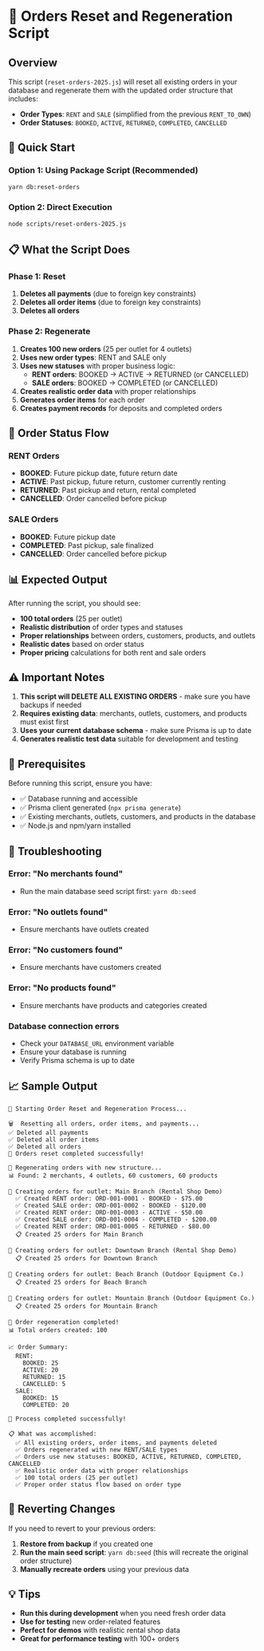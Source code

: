 # 🔄 Orders Reset and Regeneration Script

## Overview

This script (`reset-orders-2025.js`) will reset all existing orders in your database and regenerate them with the updated order structure that includes:

- **Order Types**: `RENT` and `SALE` (simplified from the previous `RENT_TO_OWN`)
- **Order Statuses**: `BOOKED`, `ACTIVE`, `RETURNED`, `COMPLETED`, `CANCELLED`

## 🚀 Quick Start

### Option 1: Using Package Script (Recommended)
```bash
yarn db:reset-orders
```

### Option 2: Direct Execution
```bash
node scripts/reset-orders-2025.js
```

## 📋 What the Script Does

### Phase 1: Reset
1. **Deletes all payments** (due to foreign key constraints)
2. **Deletes all order items** (due to foreign key constraints)  
3. **Deletes all orders**

### Phase 2: Regenerate
1. **Creates 100 new orders** (25 per outlet for 4 outlets)
2. **Uses new order types**: RENT and SALE only
3. **Uses new statuses** with proper business logic:
   - **RENT orders**: BOOKED → ACTIVE → RETURNED (or CANCELLED)
   - **SALE orders**: BOOKED → COMPLETED (or CANCELLED)
4. **Creates realistic order data** with proper relationships
5. **Generates order items** for each order
6. **Creates payment records** for deposits and completed orders

## 🎯 Order Status Flow

### RENT Orders
- **BOOKED**: Future pickup date, future return date
- **ACTIVE**: Past pickup, future return, customer currently renting
- **RETURNED**: Past pickup and return, rental completed
- **CANCELLED**: Order cancelled before pickup

### SALE Orders  
- **BOOKED**: Future pickup date
- **COMPLETED**: Past pickup, sale finalized
- **CANCELLED**: Order cancelled before pickup

## 📊 Expected Output

After running the script, you should see:
- **100 total orders** (25 per outlet)
- **Realistic distribution** of order types and statuses
- **Proper relationships** between orders, customers, products, and outlets
- **Realistic dates** based on order status
- **Proper pricing** calculations for both rent and sale orders

## ⚠️ Important Notes

1. **This script will DELETE ALL EXISTING ORDERS** - make sure you have backups if needed
2. **Requires existing data**: merchants, outlets, customers, and products must exist first
3. **Uses your current database schema** - make sure Prisma is up to date
4. **Generates realistic test data** suitable for development and testing

## 🔧 Prerequisites

Before running this script, ensure you have:
- ✅ Database running and accessible
- ✅ Prisma client generated (`npx prisma generate`)
- ✅ Existing merchants, outlets, customers, and products in the database
- ✅ Node.js and npm/yarn installed

## 🚨 Troubleshooting

### Error: "No merchants found"
- Run the main database seed script first: `yarn db:seed`

### Error: "No outlets found"  
- Ensure merchants have outlets created

### Error: "No customers found"
- Ensure merchants have customers created

### Error: "No products found"
- Ensure merchants have products and categories created

### Database connection errors
- Check your `DATABASE_URL` environment variable
- Ensure your database is running
- Verify Prisma schema is up to date

## 📈 Sample Output

```
🚀 Starting Order Reset and Regeneration Process...

🗑️  Resetting all orders, order items, and payments...
✅ Deleted all payments
✅ Deleted all order items  
✅ Deleted all orders
🎉 Orders reset completed successfully!

🌱 Regenerating orders with new structure...
📊 Found: 2 merchants, 4 outlets, 60 customers, 60 products

🏪 Creating orders for outlet: Main Branch (Rental Shop Demo)
  ✅ Created RENT order: ORD-001-0001 - BOOKED - $75.00
  ✅ Created SALE order: ORD-001-0002 - BOOKED - $120.00
  ✅ Created RENT order: ORD-001-0003 - ACTIVE - $50.00
  ✅ Created SALE order: ORD-001-0004 - COMPLETED - $200.00
  ✅ Created RENT order: ORD-001-0005 - RETURNED - $80.00
  📋 Created 25 orders for Main Branch

🏪 Creating orders for outlet: Downtown Branch (Rental Shop Demo)
  📋 Created 25 orders for Downtown Branch

🏪 Creating orders for outlet: Beach Branch (Outdoor Equipment Co.)
  📋 Created 25 orders for Beach Branch

🏪 Creating orders for outlet: Mountain Branch (Outdoor Equipment Co.)
  📋 Created 25 orders for Mountain Branch

🎉 Order regeneration completed!
📊 Total orders created: 100

📈 Order Summary:
  RENT:
    BOOKED: 25
    ACTIVE: 20
    RETURNED: 15
    CANCELLED: 5
  SALE:
    BOOKED: 15
    COMPLETED: 20

🎉 Process completed successfully!

📋 What was accomplished:
  ✅ All existing orders, order items, and payments deleted
  ✅ Orders regenerated with new RENT/SALE types
  ✅ Orders use new statuses: BOOKED, ACTIVE, RETURNED, COMPLETED, CANCELLED
  ✅ Realistic order data with proper relationships
  ✅ 100 total orders (25 per outlet)
  ✅ Proper order status flow based on order type
```

## 🔄 Reverting Changes

If you need to revert to your previous orders:
1. **Restore from backup** if you created one
2. **Run the main seed script**: `yarn db:seed` (this will recreate the original order structure)
3. **Manually recreate orders** using your previous data

## 💡 Tips

- **Run this during development** when you need fresh order data
- **Use for testing** new order-related features
- **Perfect for demos** with realistic rental shop data
- **Great for performance testing** with 100+ orders

